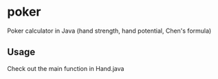 poker
=====

Poker calculator in Java (hand strength, hand potential, Chen's formula)

Usage
-----

Check out the main function in Hand.java

